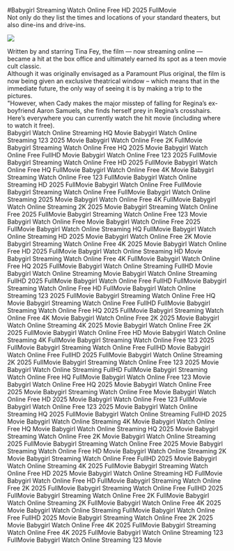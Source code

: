 #Babygirl Streaming Watch Online Free HD 2025 FullMovie  
Not only do they list the times and locations of your standard theaters, but also dine-ins and drive-ins.  
  
[![](https://i.imgur.com/qSNzIqt.png)](https://movie.rssnews.media/AEFxnSPtM.php)  
  
Written by and starring Tina Fey, the film — now streaming online — became a hit at the box office and ultimately earned its spot as a teen movie cult classic.  
Although it was originally envisaged as a Paramount Plus original, the film is now being given an exclusive theatrical window – which means that in the immediate future, the only way of seeing it is by making a trip to the pictures.  
"However, when Cady makes the major misstep of falling for Regina’s ex-boyfriend Aaron Samuels, she finds herself prey in Regina’s crosshairs.  
Here’s everywhere you can currently watch the hit movie (including where to watch it free).  
Babygirl Watch Online Streaming HQ Movie
Babygirl Watch Online Streaming 123 2025 Movie
Babygirl Watch Online Free 2K FullMovie
Babygirl Streaming Watch Online Free HQ 2025 Movie
Babygirl Watch Online Free FullHD Movie
Babygirl Watch Online Free 123 2025 FullMovie
Babygirl Streaming Watch Online Free HD 2025 FullMovie
Babygirl Watch Online Free HQ FullMovie
Babygirl Watch Online Free 4K Movie
Babygirl Streaming Watch Online Free 123 FullMovie
Babygirl Watch Online Streaming HD 2025 FullMovie
Babygirl Watch Online Free FullMovie
Babygirl Streaming Watch Online Free FullMovie
Babygirl Watch Online Streaming 2025 Movie
Babygirl Watch Online Free 4K FullMovie
Babygirl Watch Online Streaming 2K 2025 Movie
Babygirl Streaming Watch Online Free 2025 FullMovie
Babygirl Streaming Watch Online Free 123 Movie
Babygirl Watch Online Free Movie
Babygirl Watch Online Free 2025 FullMovie
Babygirl Watch Online Streaming HQ FullMovie
Babygirl Watch Online Streaming HD 2025 Movie
Babygirl Watch Online Free 2K Movie
Babygirl Streaming Watch Online Free 4K 2025 Movie
Babygirl Watch Online Free HD 2025 FullMovie
Babygirl Watch Online Streaming HD Movie
Babygirl Streaming Watch Online Free 4K FullMovie
Babygirl Watch Online Free HQ 2025 FullMovie
Babygirl Watch Online Streaming FullHD Movie
Babygirl Watch Online Streaming Movie
Babygirl Watch Online Streaming FullHD 2025 FullMovie
Babygirl Watch Online Free FullHD FullMovie
Babygirl Streaming Watch Online Free HD FullMovie
Babygirl Watch Online Streaming 123 2025 FullMovie
Babygirl Streaming Watch Online Free HQ Movie
Babygirl Streaming Watch Online Free FullHD FullMovie
Babygirl Streaming Watch Online Free HQ 2025 FullMovie
Babygirl Streaming Watch Online Free 4K Movie
Babygirl Watch Online Free 2K 2025 Movie
Babygirl Watch Online Streaming 4K 2025 Movie
Babygirl Watch Online Free 2K 2025 FullMovie
Babygirl Watch Online Free HD Movie
Babygirl Watch Online Streaming 4K FullMovie
Babygirl Streaming Watch Online Free 123 2025 FullMovie
Babygirl Streaming Watch Online Free FullHD Movie
Babygirl Watch Online Free FullHD 2025 FullMovie
Babygirl Watch Online Streaming 2K 2025 FullMovie
Babygirl Streaming Watch Online Free 123 2025 Movie
Babygirl Watch Online Streaming FullHD FullMovie
Babygirl Streaming Watch Online Free HQ FullMovie
Babygirl Watch Online Free 123 Movie
Babygirl Watch Online Free HQ 2025 Movie
Babygirl Watch Online Free 2025 Movie
Babygirl Streaming Watch Online Free Movie
Babygirl Watch Online Free HD 2025 Movie
Babygirl Watch Online Free 123 FullMovie
Babygirl Watch Online Free 123 2025 Movie
Babygirl Watch Online Streaming HQ 2025 FullMovie
Babygirl Watch Online Streaming FullHD 2025 Movie
Babygirl Watch Online Streaming 4K Movie
Babygirl Watch Online Free HQ Movie
Babygirl Watch Online Streaming HQ 2025 Movie
Babygirl Streaming Watch Online Free 2K Movie
Babygirl Watch Online Streaming 2025 FullMovie
Babygirl Streaming Watch Online Free 2025 Movie
Babygirl Streaming Watch Online Free HD Movie
Babygirl Watch Online Streaming 2K Movie
Babygirl Streaming Watch Online Free FullHD 2025 Movie
Babygirl Watch Online Streaming 4K 2025 FullMovie
Babygirl Streaming Watch Online Free HD 2025 Movie
Babygirl Watch Online Streaming HD FullMovie
Babygirl Watch Online Free HD FullMovie
Babygirl Streaming Watch Online Free 2K 2025 FullMovie
Babygirl Streaming Watch Online Free FullHD 2025 FullMovie
Babygirl Streaming Watch Online Free 2K FullMovie
Babygirl Watch Online Streaming 2K FullMovie
Babygirl Watch Online Free 4K 2025 Movie
Babygirl Watch Online Streaming FullMovie
Babygirl Watch Online Free FullHD 2025 Movie
Babygirl Streaming Watch Online Free 2K 2025 Movie
Babygirl Watch Online Free 4K 2025 FullMovie
Babygirl Streaming Watch Online Free 4K 2025 FullMovie
Babygirl Watch Online Streaming 123 FullMovie
Babygirl Watch Online Streaming 123 Movie